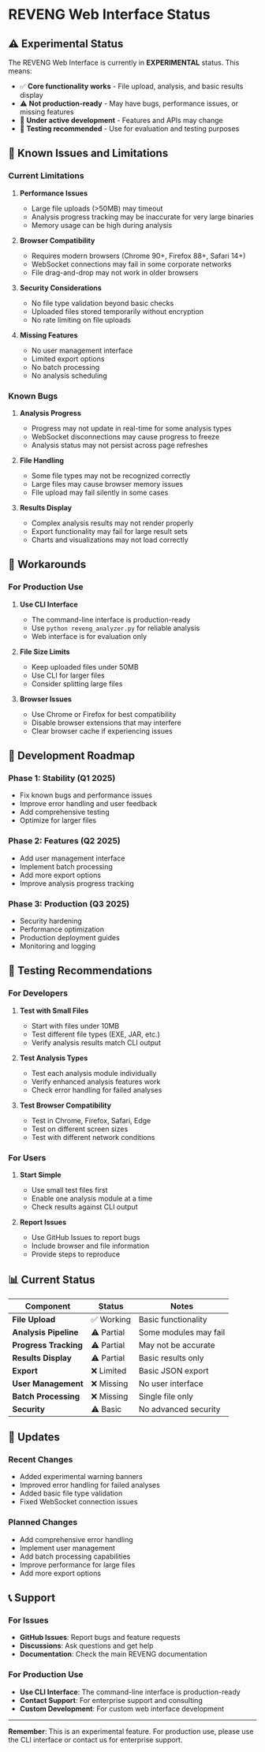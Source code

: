 # REVENG Web Interface Status

## ⚠️ Experimental Status

The REVENG Web Interface is currently in **EXPERIMENTAL** status. This means:

- ✅ **Core functionality works** - File upload, analysis, and basic results display
- ⚠️ **Not production-ready** - May have bugs, performance issues, or missing features
- 🔄 **Under active development** - Features and APIs may change
- 🧪 **Testing recommended** - Use for evaluation and testing purposes

## 🚧 Known Issues and Limitations

### Current Limitations

1. **Performance Issues**
   - Large file uploads (>50MB) may timeout
   - Analysis progress tracking may be inaccurate for very large binaries
   - Memory usage can be high during analysis

2. **Browser Compatibility**
   - Requires modern browsers (Chrome 90+, Firefox 88+, Safari 14+)
   - WebSocket connections may fail in some corporate networks
   - File drag-and-drop may not work in older browsers

3. **Security Considerations**
   - No file type validation beyond basic checks
   - Uploaded files stored temporarily without encryption
   - No rate limiting on file uploads

4. **Missing Features**
   - No user management interface
   - Limited export options
   - No batch processing
   - No analysis scheduling

### Known Bugs

1. **Analysis Progress**
   - Progress may not update in real-time for some analysis types
   - WebSocket disconnections may cause progress to freeze
   - Analysis status may not persist across page refreshes

2. **File Handling**
   - Some file types may not be recognized correctly
   - Large files may cause browser memory issues
   - File upload may fail silently in some cases

3. **Results Display**
   - Complex analysis results may not render properly
   - Export functionality may fail for large result sets
   - Charts and visualizations may not load correctly

## 🔧 Workarounds

### For Production Use

1. **Use CLI Interface**
   - The command-line interface is production-ready
   - Use `python reveng_analyzer.py` for reliable analysis
   - Web interface is for evaluation only

2. **File Size Limits**
   - Keep uploaded files under 50MB
   - Use CLI for larger files
   - Consider splitting large files

3. **Browser Issues**
   - Use Chrome or Firefox for best compatibility
   - Disable browser extensions that may interfere
   - Clear browser cache if experiencing issues

## 🚀 Development Roadmap

### Phase 1: Stability (Q1 2025)
- Fix known bugs and performance issues
- Improve error handling and user feedback
- Add comprehensive testing
- Optimize for larger files

### Phase 2: Features (Q2 2025)
- Add user management interface
- Implement batch processing
- Add more export options
- Improve analysis progress tracking

### Phase 3: Production (Q3 2025)
- Security hardening
- Performance optimization
- Production deployment guides
- Monitoring and logging

## 🧪 Testing Recommendations

### For Developers

1. **Test with Small Files**
   - Start with files under 10MB
   - Test different file types (EXE, JAR, etc.)
   - Verify analysis results match CLI output

2. **Test Analysis Types**
   - Test each analysis module individually
   - Verify enhanced analysis features work
   - Check error handling for failed analyses

3. **Test Browser Compatibility**
   - Test in Chrome, Firefox, Safari, Edge
   - Test on different screen sizes
   - Test with different network conditions

### For Users

1. **Start Simple**
   - Use small test files first
   - Enable one analysis module at a time
   - Check results against CLI output

2. **Report Issues**
   - Use GitHub Issues to report bugs
   - Include browser and file information
   - Provide steps to reproduce

## 📊 Current Status

| Component | Status | Notes |
|-----------|--------|-------|
| **File Upload** | ✅ Working | Basic functionality |
| **Analysis Pipeline** | ⚠️ Partial | Some modules may fail |
| **Progress Tracking** | ⚠️ Partial | May not be accurate |
| **Results Display** | ⚠️ Partial | Basic results only |
| **Export** | ❌ Limited | Basic JSON export |
| **User Management** | ❌ Missing | No user interface |
| **Batch Processing** | ❌ Missing | Single file only |
| **Security** | ⚠️ Basic | No advanced security |

## 🔄 Updates

### Recent Changes
- Added experimental warning banners
- Improved error handling for failed analyses
- Added basic file type validation
- Fixed WebSocket connection issues

### Planned Changes
- Add comprehensive error handling
- Implement user management
- Add batch processing capabilities
- Improve performance for large files
- Add more export options

## 📞 Support

### For Issues
- **GitHub Issues**: Report bugs and feature requests
- **Discussions**: Ask questions and get help
- **Documentation**: Check the main REVENG documentation

### For Production Use
- **Use CLI Interface**: The command-line interface is production-ready
- **Contact Support**: For enterprise support and consulting
- **Custom Development**: For custom web interface development

---

**Remember**: This is an experimental feature. For production use, please use the CLI interface or contact us for enterprise support.
